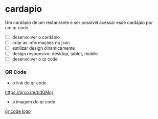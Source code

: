 # cardapio
Um cardápio de um restaurante e ser possível acessar esse cardápio por um qr code.

- [ ] desenvolver o cardápio
- [ ] criar as informações no json
- [ ] estilizar design dinamicamente
- [ ] design responsivo: desktop, tablet, mobile
- [ ] desenvolver o qr code

### QR Code

- o link do qr code

https://qrco.de/bdQMqr


- a imagem do qr code

[qr code logo](./.github/qr-code-logo.png)